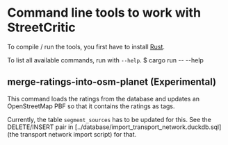 # Command line tools to work with StreetCritic

To compile / run the tools, you first have to install
[Rust](https://www.rust-lang.org/).

To list all available commands, run with `--help`.
$ cargo run -- --help

## merge-ratings-into-osm-planet (Experimental)

This command loads the ratings from the database and updates an OpenStreetMap
PBF so that it contains the ratings as tags.

Currently, the table `segment_sources` has to be updated for this. See the
DELETE/INSERT pair in [../database/import_transport_network.duckdb.sql](the
transport network import script) for that.
